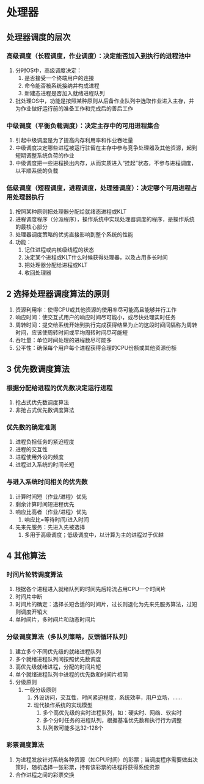 # 处理器

## 处理器调度的层次
### 高级调度（长程调度，作业调度）：决定能否加入到执行的进程池中

1. 分时OS中，高级调度决定：
    1. 是否接受一个终端用户的连接
    2. 命令能否被系统接纳并构成进程
    3. 新建态进程是否加入就绪进程队列
2. 批处理OS中，功能是按照某种原则从后备作业队列中选取作业进入主存，并为作业做好运行前的准备工作和完成后的善后工作

### 中级调度（平衡负载调度）：决定主存中的可用进程集合

1. 引起中级调度是为了提高内存利用率和作业吞吐量
2. 中级调度决定哪些进程被运行驻留在主存中参与竞争处理器及其他资源，起到短期调整系统负荷的作业
3. 中级调度把一些进程换出内存，从而实质进入“挂起”状态，不参与进程调度，以平顺系统的负载

### 低级调度（短程调度，进程调度，处理器调度）：决定哪个可用进程占用处理器执行

1. 按照某种原则把处理器分配给就绪态进程或KLT
2. 进程调度程序（分派程序），操作系统中实现处理器调度的程序，是操作系统的最核心部分
3. 处理器调度策略的优劣直接影响到整个系统的性能
4. 功能：
    1. 记住进程或内核级线程的状态
    2. 决定某个进程或KLT什么时候获得处理器，以及占用多长时间
    3. 把处理器分配给进程或KLT
    4. 收回处理器

## 2 选择处理器调度算法的原则

1. 资源利用率：使得CPU或其他资源的使用率尽可能高且能够并行工作
2. 响应时间：使交互式用户的响应时间尽可能小，或尽快处理实时任务
3. 周转时间：提交给系统开始到执行完成获得结果为止的这段时间间隔称为周转时间，应该使周转时间或平均周转时间尽可能短
4. 吞吐量：单位时间处理的进程数尽可能多
5. 公平性：确保每个用户每个进程获得合理的CPU份额或其他资源份额

## 3 优先数调度算法
### 根据分配给进程的优先数决定运行进程

1. 抢占式优先数调度算法
2. 非抢占式优先数调度算法

### 优先数的确定准则
1. 进程负担任务的紧迫程度
2. 进程的交互性
3. 进程使用外设的频度
4. 进程进入系统的时间长短

### 与进入系统时间相关的优先数

1. 计算时间短（作业/进程）优先
2. 剩余计算时间短进程优先
3. 响应比高者（作业/进程）优先
    1. 响应比=等待时间/进入时间
4. 先来先服务：先进入先被选择
    1. 多用于高级调度；低级调度中，以计算为主的进程过于优越

## 4 其他算法

### 时间片轮转调度算法

1. 根据各个进程进入就绪队列的时间先后轮流占用CPU一个时间片
2. 时间片中断
3. 时间片的确定：选择长短合适的时间片，过长则退化为先来先服务算法，过短则调度开销大
4. 单时间片，多时间片和动态时间片

### 分级调度算法（多队列策略，反馈循环队列）

1. 建立多个不同优先级的就绪进程队列
2. 多个就绪进程队列间按照优先数调度
3. 高优先级就绪进程，分配的时间片短
4. 单个就绪进程队列中进程的优先数和时间片相同
5. 分级原则
    1. 一般分级原则
        1. 外设访问，交互性，时间紧迫程度，系统效率，用户立场，……
        2. 现代操作系统的实现模型
            1. 多个高优先级的实时进程队列，如：硬实时、网络、软实时
            2. 多个分时任务的进程队列，根据基准优先数和执行行为调整
            3. 队列数可能多达32-128个

### 彩票调度算法

1. 为进程发放针对系统各种资源（如CPU时间）的彩票；当调度程序需要做出决策时，随机选择一张彩票，持有该彩票的进程将获得系统资源
2. 合作进程之间的彩票交换

